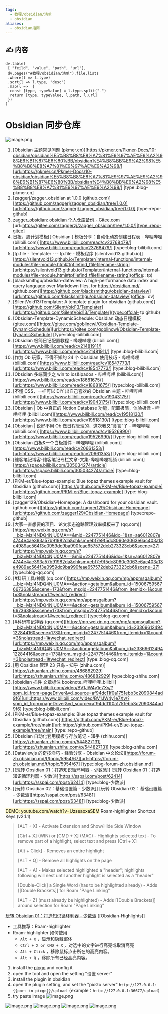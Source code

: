 ```yaml
---
tags:
  - 教程/obsidian/清单
  - obsidian
aliases:
  - obsidian指南
---
```


## ✍ 内容

```dataviewjs
dv.table(
 [ "feild", "value", "path", "url"],
 dv.pages("#教程/obsidian/清单").file.lists
 .where(l => l.type)
 .sort(l => l.type, "desc")
 .map(l =>  {
  const [type, typeValue] = l.type.split("-")
  return [type, typeValue, l.path, l.url]
 })
)
```

# Obsidian 同步仓库

![image.png](https://raw.githubusercontent.com/zaggerj/obsidian_picgo/main/obsidian/pic20231108132000.png)

1. [Obsidian 主题常见问题 (pkmer.cn)][https://pkmer.cn/Pkmer-Docs/10-obsidian/obsidian%E5%B8%B8%E8%A7%81%E9%97%AE%E9%A2%98%E6%B1%87%E6%80%BB/obsidian%E4%B8%BB%E9%A2%98%E5%B8%B8%E8%A7%81%E9%97%AE%E9%A2%98/][url::https://pkmer.cn/Pkmer-Docs/10-obsidian/obsidian%E5%B8%B8%E8%A7%81%E9%97%AE%E9%A2%98%E6%B1%87%E6%80%BB/obsidian%E4%B8%BB%E9%A2%98%E5%B8%B8%E8%A7%81%E9%97%AE%E9%A2%98/]
[type::blog-pkmer.cn]
2. [zaggerj/zagger_obsidian at 1.0.0 (github.com)][https://github.com/zaggerj/zagger_obsidian/tree/1.0.0][url::https://github.com/zaggerj/zagger_obsidian/tree/1.0.0]
[type::repo-github]
3. [zagger_obsidian: obsidian 个人仓库备份 - Gitee.com](https://gitee.com/zaggerzj/zagger_obsidian/tree/1.0.0/) [url::https://gitee.com/zaggerzj/zagger_obsidian/tree/1.0.0/][type::repo-gitee]
4. 日报，周计划模板[[ Obsidian ] 模板分享：自动化动态创建日程表 - 哔哩哔哩 (bilibili.com)][https://www.bilibili.com/read/cv23768479/][url::https://www.bilibili.com/read/cv23768479/]
[type::blog-bilibili.com]
5. [tp.file - Templater --- tp.file - 模板程序 (silentvoid13.github.io)][https://silentvoid13.github.io/Templater/internal-functions/internal-modules/file-module.html#tpfilefind_tfilefilename-string][url::https://silentvoid13.github.io/Templater/internal-functions/internal-modules/file-module.html#tpfilefind_tfilefilename-string](office:: tp)
6. [blacksmithgu/obsidian-dataview: A high-performance data index and query language over Markdown files, for https://obsidian.md/. (github.com)][https://github.com/blacksmithgu/obsidian-dataview][url::https://github.com/blacksmithgu/obsidian-dataview](office:: dv)
7. [SilentVoid13/Templater: A template plugin for obsidian (github.com)][https://github.com/SilentVoid13/Templater][url::https://github.com/SilentVoid13/Templater](type::offcial- tp github)
8. [Obsidian-Template-DynamicSchedule: Obsidian 动态日程模板 (gitee.com)][https://gitee.com/goblincwl/Obsidian-Template-DynamicSchedule][url::https://gitee.com/goblincwl/Obsidian-Template-DynamicSchedule]
[type::blog-bilibili.com]
9. [Obsidian 极简日记配置教程 - 哔哩哔哩 (bilibili.com)][https://www.bilibili.com/read/cv21481911/][url::https://www.bilibili.com/read/cv21481911/]
[type::blog-bilibili.com]
10. [作为 Ob 玩家，不得不知的 24 个 Obsidian 使用技巧 - 哔哩哔哩 (bilibili.com)][https://www.bilibili.com/read/cv18547773/][url::https://www.bilibili.com/read/cv18547773/]
[type::blog-bilibili.com]
11. [Obsidian 多端同步之 win to ios&ipados - 哔哩哔哩 (bilibili.com)][https://www.bilibili.com/read/cv18681675/][url::https://www.bilibili.com/read/cv18681675/]
[type::blog-bilibili.com]
12. [不懂 CSS，一样可以 DIY 出自己喜欢的 Obsidian 主题 - 哔哩哔哩 (bilibili.com)][https://www.bilibili.com/read/cv19043175/][url::https://www.bilibili.com/read/cv19043175/]
[type::blog-bilibili.com]
13. [Obsidian | Ob 中真正的 Notion Database 功能，配置极简，体验极佳 - 哔哩哔哩 (bilibili.com)][https://www.bilibili.com/read/cv19518130/][url::https://www.bilibili.com/read/cv19518130/]
[type::blog-bilibili.com]
14. [Obsidian | 说好不用 Ob 做日程管理的，这次我又“食言”了 - 哔哩哔哩 (bilibili.com)][https://www.bilibili.com/read/cv19526990/][url::https://www.bilibili.com/read/cv19526990/]
[type::blog-bilibili.com]
15. [Obsidian 白板&一个白板插件 - 哔哩哔哩 (bilibili.com)][https://www.bilibili.com/read/cv20661353/][url::https://www.bilibili.com/read/cv20661353/]
[type::blog-bilibili.com]
16. [维客笔记博客-维客笔记专栏文章-文集-哔哩哔哩视频 (bilibili.com)][https://space.bilibili.com/305034274/article][url::https://space.bilibili.com/305034274/article]
[type::blog-bilibili.com]
17. [PKM-er/Blue-topaz-example: Blue topaz themes example vault for Obsidian (github.com)][https://github.com/PKM-er/Blue-topaz-example][url::https://github.com/PKM-er/Blue-topaz-example]
[type::blog-bilibili.com]
18. [zagger129/Obsidian-Homepage: A dashboard for your obsidian vault. (github.com)][https://github.com/zagger129/Obsidian-Homepage][url::https://github.com/zagger129/Obsidian-Homepage]
[type::repo-github]
19. [大家一直想要的项目、论文状态追踪管理效率模板来了 (qq.com)][https://mp.weixin.qq.com/s?__biz=MzI4NDQ4NjU0MA==&mid=2247751446&idx=1&sn=aa6012807e4744e4ae393a57b91982da&chksm=ebf7e9f5dc8060e3063e6ac403a13e4989ac564f3e0959dc9ba990feae657572deb273323cb6&scene=27][url::https://mp.weixin.qq.com/s?__biz=MzI4NDQ4NjU0MA==&mid=2247751446&idx=1&sn=aa6012807e4744e4ae393a57b91982da&chksm=ebf7e9f5dc8060e3063e6ac403a13e4989ac564f3e0959dc9ba990feae657572deb273323cb6&scene=27]
[type::blog-qq.com]
20. [#科研工具/神器 (qq.com)][https://mp.weixin.qq.com/mp/appmsgalbum?__biz=MzI4NDQ4NjU0MA==&action=getalbum&album_id=1500675956766736385&scene=173&from_msgid=2247751446&from_itemidx=1&count=3&nolastread=1#wechat_redirect][url::https://mp.weixin.qq.com/mp/appmsgalbum?__biz=MzI4NDQ4NjU0MA==&action=getalbum&album_id=1500675956766736385&scene=173&from_msgid=2247751446&from_itemidx=1&count=3&nolastread=1#wechat_redirect]
[type::blog-qq.com]
21. [#科研笔记神器 (qq.com)][https://mp.weixin.qq.com/mp/appmsgalbum?__biz=MzI4NDQ4NjU0MA==&action=getalbum&album_id=2336961249412284416&scene=173&from_msgid=2247751446&from_itemidx=1&count=3&nolastread=1#wechat_redirect][url::https://mp.weixin.qq.com/mp/appmsgalbum?__biz=MzI4NDQ4NjU0MA==&action=getalbum&album_id=2336961249412284416&scene=173&from_msgid=2247751446&from_itemidx=1&count=3&nolastread=1#wechat_redirect]
[type::blog-qq.com]
22. [用 Obsidian 管理 23 只鸟 - 知乎 (zhihu.com)][https://zhuanlan.zhihu.com/p/486882929][url::https://zhuanlan.zhihu.com/p/486882929]
[type::blog-zhihu.com]
23. [obsidian 插件 文章标注 booknote\_哔哩哔哩\_bilibili][https://www.bilibili.com/video/BV1JW4y1e7Xv/?spm_id_from=pageDriver&vd_source=af94dc11f0a1751ebb3c2090844ad9f6][url::https://www.bilibili.com/video/BV1JW4y1e7Xv/?spm_id_from=pageDriver&vd_source=af94dc11f0a1751ebb3c2090844ad9f6]
[type::blog-bilibili.com]
24. [PKM-er/Blue-topaz-example: Blue topaz themes example vault for Obsidian (github.com)][https://github.com/PKM-er/Blue-topaz-example/tree/main][url::https://github.com/PKM-er/Blue-topaz-example/tree/main]
[type::repo-github]
25. [Obsidian 自动化套用模板与存放笔记 - 知乎 (zhihu.com)][https://zhuanlan.zhihu.com/p/544827131][url::https://zhuanlan.zhihu.com/p/544827131]
[type::blog-zhihu.com]
26. [Dataviewjs 的奇技淫巧 - 经验分享 - Obsidian 中文论坛][https://forum-zh.obsidian.md/t/topic/5954/67][url::https://forum-zh.obsidian.md/t/topic/5954/67]
[type::blog-forum-zh.obsidian.md]
27. [[玩转 Obsidian 01：打造知识循环利器 - 少数派]] [玩转 Obsidian 01：打造知识循环利器 - 少数派][https://sspai.com/post/62414][url::https://sspai.com/post/62414]
[type::blog-少数派]
28. [[玩转 Obsidian 02：基础设置篇 - 少数派]] [玩转 Obsidian 02：基础设置篇 - 少数派][https://sspai.com/post/63481][url::https://sspai.com/post/63481]
[type::blog-少数派]

<mark style="background: #FFF3A3A6;">DEMO: youtube.com/watch?v=UzseaoxaSEM</mark>
Roam-highlighter Shortcut Keys (v2.1.1)

> [ALT + X] - Activate Extension and Show/Hide Side Window
>
> [Ctrl + X] (WIN) or [CMD + X] (MAC) - Highlights selected text - To remove part of a highlight, select text and press [Ctrl + X]
>
> [Alt + Click] - Removes an entire highlight
>
> [ALT + Q] - Remove all highlights on the page
>
> [ALT + A] - Makes selected highlighted a "header"; highlights following will nest until another highlight is selected as a "header"
>
> [Double-Click] a Single Word (has to be highlighted already) - Adds [[Double Brackets]] for Roam "Page Linking"
>
> [ALT + Z] (must already be highlighted) - Adds [[Double Brackets]] around selection for Roam "Page Linking"

[玩转 Obsidian 01：打造知识循环利器 - 少数派](https://sspai.com/post/62414) [[Obsidian-Highlights]]

- 工具推荐：Roam-highlighter
- Roam-highlighter 如何使用
  - `Alt + X` ，显示和隐藏窗体
  - `Ctrl + X or CMD + X` ，对选中的文字进行高亮或取消高亮
  - `Alt + Click` ，移除鼠标点击所在的高亮内容。
  - `Alt + Q` ，移除所有已经高亮内容。

1. install the [picgo](https://github.com/Molunerfinn/PicGo) and config it
2. open the tool and open the setting "设置 server"
3. install the plugin in obsidian
4. open the plugin setting, and set the "picGo server" `http://127.0.0.1:{{port in picgo}}/upload`（example：`http://127.0.0.1:36677/upload`）
5. try paste image
   ![image.png](https://raw.githubusercontent.com/zaggerj/obsidian_picgo/main/obsidian/pic20231108112226.png)

![image.png](https://raw.githubusercontent.com/zaggerj/obsidian_picgo/main/obsidian/pic20231108112327.png)
![image.png](https://raw.githubusercontent.com/zaggerj/obsidian_picgo/main/obsidian/pic20231108112353.png)
![image.png](https://raw.githubusercontent.com/zaggerj/obsidian_picgo/main/obsidian/pic20231108183631.png)
![image.png](https://raw.githubusercontent.com/zaggerj/obsidian_picgo/main/obsidian/pic20231108191707.png)
